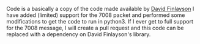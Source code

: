 Code is a basically a copy of the code made available by [David Finlayson](https://bitbucket.org/david_finlayson/s7ktools/src/f583d2a8bc2e2b2711d808d897c124a0913aa174?at=default)
I have added (limited) support for the 7008 packet and performed some modifications to get the code to run in python3. If I ever get to full support for the 7008 message, I will create a pull request and this code can be replaced with a dependency on David Finlayson's library.